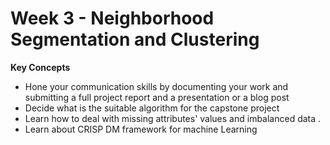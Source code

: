# Week 3 - Neighborhood Segmentation and Clustering

**Key Concepts**

* Hone your communication skills by documenting your work and submitting a full project report and a presentation or a blog post
* Decide what is the suitable algorithm for the capstone project
* Learn how to deal with missing attributes' values and imbalanced data .
* Learn about CRISP DM framework for machine Learning
